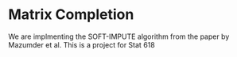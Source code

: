 # Matrix Completion

We are implmenting the SOFT-IMPUTE algorithm from the paper by Mazumder et al. This is a project for Stat 618
